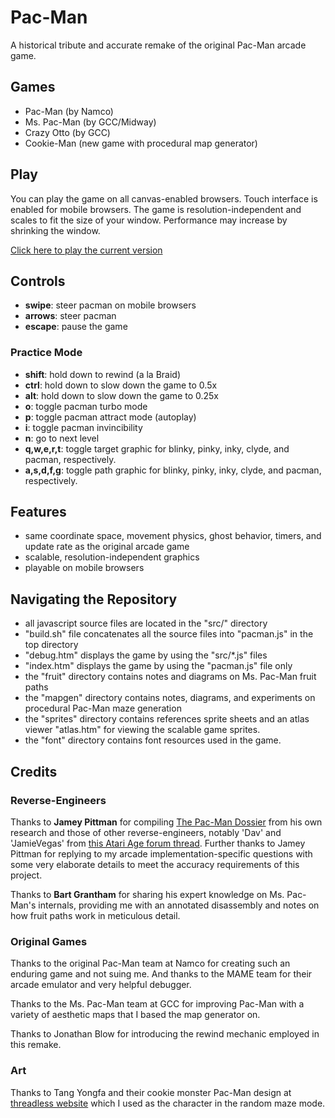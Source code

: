 Pac-Man
=======

A historical tribute and accurate remake of the original Pac-Man arcade game.

Games
-----
- Pac-Man (by Namco)
- Ms. Pac-Man (by GCC/Midway)
- Crazy Otto (by GCC)
- Cookie-Man (new game with procedural map generator)

Play
----

You can play the game on all canvas-enabled browsers.  Touch interface is
enabled for mobile browsers.  The game is resolution-independent and scales to
fit the size of your window.  Performance may increase by shrinking the window.

[Click here to play the current version](http://shaunew.github.com/Pac-Man)


Controls
--------

- **swipe**: steer pacman on mobile browsers
- **arrows**: steer pacman
- **escape**: pause the game

### Practice Mode

- **shift**: hold down to rewind (a la Braid)
- **ctrl**: hold down to slow down the game to 0.5x
- **alt**: hold down to slow down the game to 0.25x
- **o**: toggle pacman turbo mode
- **p**: toggle pacman attract mode (autoplay)
- **i**: toggle pacman invincibility
- **n**: go to next level
- **q,w,e,r,t**: toggle target graphic for blinky, pinky, inky, clyde, and pacman, respectively.
- **a,s,d,f,g**: toggle path graphic for blinky, pinky, inky, clyde, and pacman, respectively.

Features
--------

- same coordinate space, movement physics, ghost behavior, timers, and update rate as the original arcade game
- scalable, resolution-independent graphics
- playable on mobile browsers

Navigating the Repository
-------------------------
- all javascript source files are located in the "src/" directory
- "build.sh" file concatenates all the source files into "pacman.js" in the top directory
- "debug.htm" displays the game by using the "src/*.js" files
- "index.htm" displays the game by using the "pacman.js" file only
- the "fruit" directory contains notes and diagrams on Ms. Pac-Man fruit paths
- the "mapgen" directory contains notes, diagrams, and experiments on procedural Pac-Man maze generation
- the "sprites" directory contains references sprite sheets and an atlas viewer "atlas.htm" for viewing the scalable game sprites.
- the "font" directory contains font resources used in the game.

Credits
-------

### Reverse-Engineers

Thanks to **Jamey Pittman** for compiling [The Pac-Man Dossier](http://home.comcast.net/~jpittman2/pacman/pacmandossier.html) from his own research and those of other reverse-engineers, notably 'Dav' and 'JamieVegas' from [this Atari Age forum thread](http://www.atariage.com/forums/topic/68707-pac-man-ghost-ai-question/).  Further thanks to Jamey Pittman for replying to my arcade implementation-specific questions with some very elaborate details to meet the accuracy requirements of this project.

Thanks to **Bart Grantham** for sharing his expert knowledge on Ms. Pac-Man's internals, providing me with an annotated disassembly and notes on how fruit paths work in meticulous detail.

### Original Games

Thanks to the original Pac-Man team at Namco for creating such an enduring game and not suing me.  And thanks to the MAME team for their arcade emulator and very helpful debugger.

Thanks to the Ms. Pac-Man team at GCC for improving Pac-Man with a variety of aesthetic maps that I based the map generator on.

Thanks to Jonathan Blow for introducing the rewind mechanic employed in this remake.

### Art

Thanks to Tang Yongfa and their cookie monster Pac-Man design at [threadless website](http://www.threadless.com/product/2362/Cookies) which I used as the character in the random maze mode.
